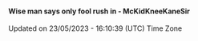 #### Wise man says only fool rush in - McKidKneeKaneSir
Updated on 23/05/2023 - 16:10:39 (UTC) Time Zone
